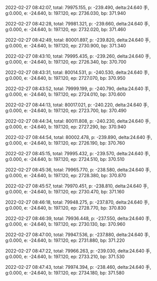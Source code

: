 2022-02-27 08:42:07, total: 79975.155, p: -239.490, delta:24.640 手, g:0.000, e: -24.640, b: 197.120, ep: 2736.030, bp: 371.940

2022-02-27 08:42:28, total: 79981.321, p: -239.660, delta:24.640 手, g:0.000, e: -24.640, b: 197.120, ep: 2732.020, bp: 371.460

2022-02-27 08:42:49, total: 80001.897, p: -239.820, delta:24.640 手, g:0.000, e: -24.640, b: 197.120, ep: 2730.900, bp: 371.340

2022-02-27 08:43:10, total: 79995.435, p: -239.260, delta:24.640 手, g:0.000, e: -24.640, b: 197.120, ep: 2726.340, bp: 370.700

2022-02-27 08:43:31, total: 80014.531, p: -240.530, delta:24.640 手, g:0.000, e: -24.640, b: 197.120, ep: 2727.070, bp: 370.950

2022-02-27 08:43:52, total: 79999.199, p: -240.790, delta:24.640 手, g:0.000, e: -24.640, b: 197.120, ep: 2724.010, bp: 370.600

2022-02-27 08:44:13, total: 80017.021, p: -240.220, delta:24.640 手, g:0.000, e: -24.640, b: 197.120, ep: 2723.700, bp: 370.490

2022-02-27 08:44:34, total: 80011.808, p: -240.230, delta:24.640 手, g:0.000, e: -24.640, b: 197.120, ep: 2727.290, bp: 370.940

2022-02-27 08:44:54, total: 80002.478, p: -239.890, delta:24.640 手, g:0.000, e: -24.640, b: 197.120, ep: 2726.190, bp: 370.760

2022-02-27 08:45:15, total: 79995.432, p: -239.570, delta:24.640 手, g:0.000, e: -24.640, b: 197.120, ep: 2724.510, bp: 370.510

2022-02-27 08:45:36, total: 79965.770, p: -238.580, delta:24.640 手, g:0.000, e: -24.640, b: 197.120, ep: 2728.380, bp: 370.870

2022-02-27 08:45:57, total: 79970.451, p: -238.810, delta:24.640 手, g:0.000, e: -24.640, b: 197.120, ep: 2730.470, bp: 371.160

2022-02-27 08:46:18, total: 79948.275, p: -237.870, delta:24.640 手, g:0.000, e: -24.640, b: 197.120, ep: 2728.770, bp: 370.830

2022-02-27 08:46:39, total: 79936.448, p: -237.550, delta:24.640 手, g:0.000, e: -24.640, b: 197.120, ep: 2730.130, bp: 370.960

2022-02-27 08:47:00, total: 79947.536, p: -237.880, delta:24.640 手, g:0.000, e: -24.640, b: 197.120, ep: 2731.880, bp: 371.220

2022-02-27 08:47:22, total: 79966.263, p: -239.030, delta:24.640 手, g:0.000, e: -24.640, b: 197.120, ep: 2733.210, bp: 371.530

2022-02-27 08:47:43, total: 79974.394, p: -238.460, delta:24.640 手, g:0.000, e: -24.640, b: 197.120, ep: 2734.180, bp: 371.580